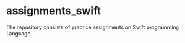 assignments_swift
=================

The repository consists of practice assignments on Swift programming Language.
